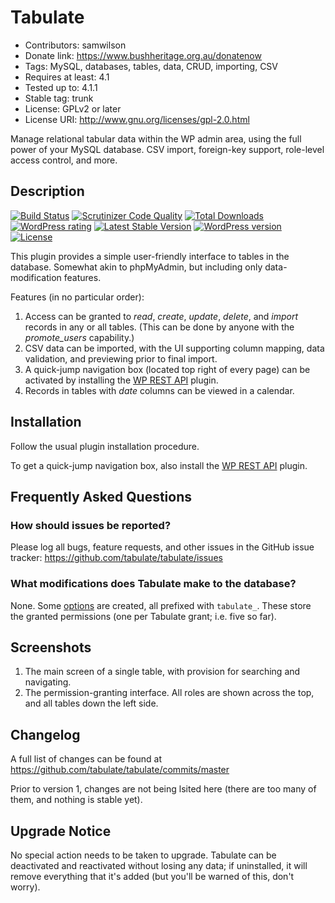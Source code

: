 # Tabulate
* Contributors: samwilson
* Donate link: https://www.bushheritage.org.au/donatenow
* Tags: MySQL, databases, tables, data, CRUD, importing, CSV
* Requires at least: 4.1
* Tested up to: 4.1.1
* Stable tag: trunk
* License: GPLv2 or later
* License URI: http://www.gnu.org/licenses/gpl-2.0.html

Manage relational tabular data within the WP admin area, using the full power of
your MySQL database. CSV import, foreign-key support, role-level access control,
and more.

## Description

[![Build Status](https://img.shields.io/travis/tabulate/tabulate.svg?style=flat-square)](https://travis-ci.org/tabulate/tabulate)
[![Scrutinizer Code Quality](https://img.shields.io/scrutinizer/g/tabulate/tabulate/master.svg?style=flat-square)](https://scrutinizer-ci.com/g/tabulate/tabulate/?branch=master)
[![Total Downloads](https://img.shields.io/wordpress/plugin/dt/tabulate.svg?style=flat-square)]()
[![WordPress rating](https://img.shields.io/wordpress/plugin/r/tabulate.svg?style=flat-square)]()
[![Latest Stable Version](https://img.shields.io/wordpress/plugin/v/tabulate.svg?style=flat-square)](https://wordpress.org/plugins/tabulate)
[![WordPress version](https://img.shields.io/wordpress/v/tabulate.svg?style=flat-square)]()
[![License](https://img.shields.io/github/license/tabulate/tabulate.svg?style=flat-square)](https://github.com/tabulate/tabulate/blob/master/LICENSE.txt)

This plugin provides a simple user-friendly interface to tables in the database.
Somewhat akin to phpMyAdmin, but including only data-modification features.

Features (in no particular order):

1. Access can be granted to *read*, *create*, *update*, *delete*, and *import*
   records in any or all tables. (This can be done by anyone with the
   *promote_users* capability.)
2. CSV data can be imported, with the UI supporting column mapping, data
   validation, and previewing prior to final import.
3. A quick-jump navigation box (located top right of every page) can be
   activated by installing the [WP REST API](https://wordpress.org/plugins/json-rest-api/)
   plugin.
4. Records in tables with *date* columns can be viewed in a calendar.

## Installation

Follow the usual plugin installation procedure.

To get a quick-jump navigation box, also install the
[WP REST API](https://wordpress.org/plugins/json-rest-api/) plugin.

## Frequently Asked Questions

### How should issues be reported?

Please log all bugs, feature requests, and other issues in the GitHub issue
tracker: https://github.com/tabulate/tabulate/issues

### What modifications does Tabulate make to the database?

None. Some [options](http://codex.wordpress.org/Option_Reference) are created,
all prefixed with `tabulate_`. These store the granted permissions (one per
Tabulate grant; i.e. five so far).

## Screenshots

1. The main screen of a single table, with provision for searching and navigating.
2. The permission-granting interface. All roles are shown across the top, and
   all tables down the left side.

## Changelog

A full list of changes can be found at
https://github.com/tabulate/tabulate/commits/master

Prior to version 1, changes are not being lsited here (there are too many of
them, and nothing is stable yet).

## Upgrade Notice

No special action needs to be taken to upgrade. Tabulate can be deactivated and
reactivated without losing any data; if uninstalled, it will remove everything
that it's added (but you'll be warned of this, don't worry).
